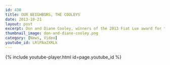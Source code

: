 ```yaml
---
id: 430
title: OUR NEIGHBORS, THE COOLEYS
date: 2013-10-21
layout: post
excerpt: Don and Diane Cooley, winners of the 2013 Fiat Lux award for their longstanding passion, commitment, and support to UC Santa Cruz.
thumbnail_image: don-and-diane-cooley.png
category: [News, Video]
youtube_id: LRlPAa2XRLk
---
```

{% include youtube-player.html id=page.youtube_id %}

